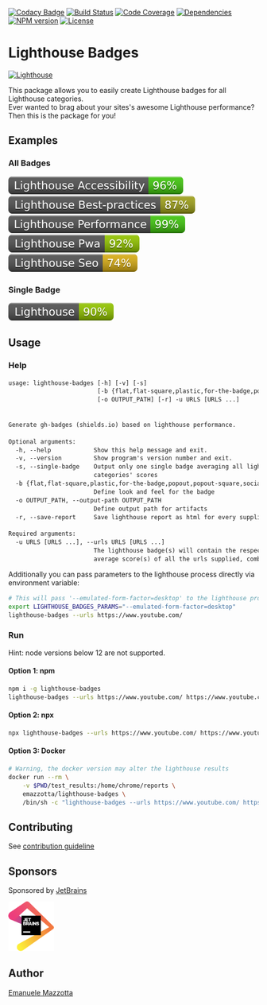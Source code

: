 [![Codacy Badge](https://api.codacy.com/project/badge/Grade/fc68a4ca6fb648749134e43db5b34678)](https://app.codacy.com/app/emazzotta/lighthouse-badges?utm_source=github.com&utm_medium=referral&utm_content=emazzotta/lighthouse-badges&utm_campaign=Badge_Grade_Dashboard)
[![Build Status](https://travis-ci.org/emazzotta/lighthouse-badges.svg?branch=master)](https://travis-ci.org/emazzotta/lighthouse-badges)
[![Code Coverage](https://codecov.io/gh/emazzotta/lighthouse-badges/branch/master/graph/badge.svg)](https://travis-ci.org/emazzotta/lighthouse-badges)
[![Dependencies](https://david-dm.org/emazzotta/lighthouse-badges.svg?style=flat)](https://david-dm.org/emazzotta/lighthouse-badges)
[![NPM version](https://img.shields.io/npm/v/lighthouse-badges.svg)](https://www.npmjs.org/package/lighthouse-badges)
[![License](http://img.shields.io/:license-mit-blue.svg?style=flat)](https://emanuelemazzotta.com/mit-license) 

# Lighthouse Badges

[![Lighthouse](./assets/img/lighthouse.svg)](https://github.com/GoogleChrome/lighthouse)

This package allows you to easily create Lighthouse badges for all Lighthouse categories.  
Ever wanted to brag about your sites's awesome Lighthouse performance? Then this is the package for you!  

## Examples

### All Badges

[![Lighthouse Accessibility Badge](./assets/img/scores/lighthouse_accessibility.svg)](https://github.com/emazzotta/lighthouse-badges)
[![Lighthouse Best Practices Badge](./assets/img/scores/lighthouse_best-practices.svg)](https://github.com/emazzotta/lighthouse-badges)
[![Lighthouse Performance Badge](./assets/img/scores/lighthouse_performance.svg)](https://github.com/emazzotta/lighthouse-badges)
[![Lighthouse PWA Badge](./assets/img/scores/lighthouse_pwa.svg)](https://github.com/emazzotta/lighthouse-badges)
[![Lighthouse SEO Badge](./assets/img/scores/lighthouse_seo.svg)](https://github.com/emazzotta/lighthouse-badges)

### Single Badge

[![Lighthouse](./assets/img/scores/lighthouse.svg)](https://github.com/emazzotta/lighthouse-badges)

## Usage

### Help

```txt
usage: lighthouse-badges [-h] [-v] [-s]
                         [-b {flat,flat-square,plastic,for-the-badge,popout,popout-square,social}]
                         [-o OUTPUT_PATH] [-r] -u URLS [URLS ...]


Generate gh-badges (shields.io) based on lighthouse performance.

Optional arguments:
  -h, --help            Show this help message and exit.
  -v, --version         Show program's version number and exit.
  -s, --single-badge    Output only one single badge averaging all lighthouse
                        categories' scores
  -b {flat,flat-square,plastic,for-the-badge,popout,popout-square,social}, --badge-style {flat,flat-square,plastic,for-the-badge,popout,popout-square,social}
                        Define look and feel for the badge
  -o OUTPUT_PATH, --output-path OUTPUT_PATH
                        Define output path for artifacts
  -r, --save-report     Save lighthouse report as html for every supplied url

Required arguments:
  -u URLS [URLS ...], --urls URLS [URLS ...]
                        The lighthouse badge(s) will contain the respective
                        average score(s) of all the urls supplied, combined
```

Additionally you can pass parameters to the lighthouse process directly via environment variable:

```bash
# This will pass '--emulated-form-factor=desktop' to the lighthouse process
export LIGHTHOUSE_BADGES_PARAMS="--emulated-form-factor=desktop"
lighthouse-badges --urls https://www.youtube.com/
```

### Run

Hint: node versions below 12 are not supported.

#### Option 1: npm
```bash
npm i -g lighthouse-badges
lighthouse-badges --urls https://www.youtube.com/ https://www.youtube.com/feed/trending -o test_results
```

#### Option 2: npx
```bash
npx lighthouse-badges --urls https://www.youtube.com/ https://www.youtube.com/feed/trending -o test_results
```

#### Option 3: Docker
```bash
# Warning, the docker version may alter the lighthouse results
docker run --rm \
    -v $PWD/test_results:/home/chrome/reports \
    emazzotta/lighthouse-badges \
    /bin/sh -c "lighthouse-badges --urls https://www.youtube.com/ https://www.youtube.com/feed/trending"
```

## Contributing

See [contribution guideline](./CONTRIBUTING.md)

## Sponsors

Sponsored by [JetBrains](https://www.jetbrains.com/?from=Lighthouse-Badges)

<a href="https://www.jetbrains.com/?from=Lighthouse-Badges">
  <img alt="Jetbrains Logo" src="./assets/img/jetbrains.svg" height="100">
</a>

## Author

[Emanuele Mazzotta](mailto:hello@mazzotta.me)
